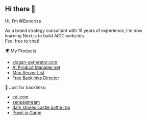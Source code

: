 ## Hi there 👋

<!--
**bonorise/bonorise** is a ✨ _special_ ✨ repository because its `README.md` (this file) appears on your GitHub profile.

Here are some ideas to get you started:

- 🔭 I’m currently working on ...
- 🌱 I’m currently learning ...
- 👯 I’m looking to collaborate on ...
- 🤔 I’m looking for help with ...
- 💬 Ask me about ...
- 📫 How to reach me: ...
- 😄 Pronouns: ...
- ⚡ Fun fact: ...
-->

Hi, I’m @Bonorise

As a brand strategy consultant with 15 years of experience, I'm now learning Next.js to build AIGC websites.  
Feel free to chat!

🌍 My Products
- [slogan-generator.com](https://slogan-generator.com)
- [AI Product Manager.net](https://ai-product-manager.net)
- [Mcp Server List](https://mcp-sever-list.com)
- [Free Backlinks Director](https://backlinksdir.vercel.app)

🤔 Just for backlinks:
- [cal.com](https://cal.com/bonorise)
- [senpaistream](https://senpaistream.vercel.app)
- [dark stones castle battle rpg ](https://darkstones.vercel.app)
- [Poxel.io Game](https://poxelio.vercel.app/)

